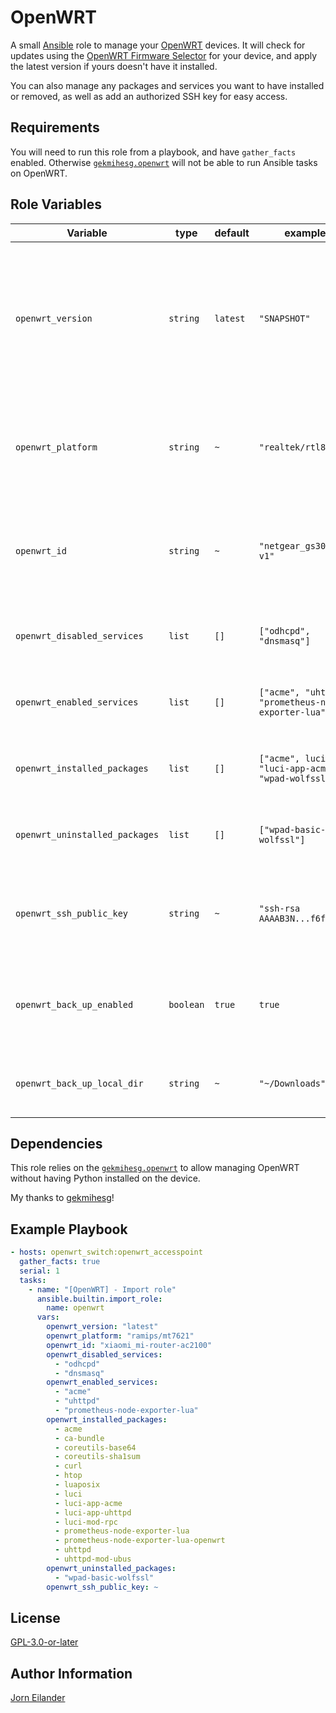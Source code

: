 # OpenWRT

A small [Ansible](https://www.ansible.com/) role to manage your [OpenWRT](https://openwrt.org/) devices.
It will check for updates using the [OpenWRT Firmware Selector](https://firmware-selector.openwrt.org/) for your device, and apply the latest version if yours doesn't have it installed.

You can also manage any packages and services you want to have installed or removed, as well as add an authorized SSH key for easy access.

## Requirements

You will need to run this role from a playbook, and have `gather_facts` enabled.
Otherwise [`gekmihesg.openwrt`](https://galaxy.ansible.com/gekmihesg/openwrt) will not be able to run Ansible tasks on OpenWRT.

## Role Variables

| Variable                       | type      | default  | example                                              | description                                                                                                                        |
| ------------------------------ | --------- | -------- | ---------------------------------------------------- | ---------------------------------------------------------------------------------------------------------------------------------- |
| `openwrt_version`              | `string`  | `latest` | `"SNAPSHOT"`                                         | OpenWRT version to be installed. Use `SNAPSHOT` if there are no versioned builds. Defaults to latest version of OpenWRT available. |
| `openwrt_platform`             | `string`  | `~`      | `"realtek/rtl838x"`                                  | OpenWRT platform for your device. Check [OpenWRT Firmware Selector](https://firmware-selector.openwrt.org/) for your device.       |
| `openwrt_id`                   | `string`  | `~`      | `"netgear_gs308t-v1"`                                | OpenWRT id for your device. Check [OpenWRT Firmware Selector](https://firmware-selector.openwrt.org/) for your device.             |
| `openwrt_disabled_services`    | `list`    | `[]`     | `["odhcpd", "dnsmasq"]`                              | List of services to be disabled on your device.                                                                                    |
| `openwrt_enabled_services`     | `list`    | `[]`     | `["acme", "uhttpd", "prometheus-node-exporter-lua"]` | List of services to be enabled on your device.                                                                                     |
| `openwrt_installed_packages`   | `list`    | `[]`     | `["acme", luci", "luci-app-acme", "wpad-wolfssl"]`   | List of packages to be installed on your device.                                                                                   |
| `openwrt_uninstalled_packages` | `list`    | `[]`     | `["wpad-basic-wolfssl"]`                             | List of packages to uninstalled on your device.                                                                                    |
| `openwrt_ssh_public_key`       | `string`  | `~`      | `"ssh-rsa AAAAB3N...f6f+K8="`                        | SSH public-key to be added to the list of Dropbear authored keys.                                                                  |
| `openwrt_back_up_enabled`      | `boolean` | `true`   | `true`                                               | Create back-up of the OpenWRT configuration before updating.                                                                       |
| `openwrt_back_up_local_dir`    | `string`  | `~`      | `"~/Downloads"`                                      | Directory on your local machine to store back-ups.                                                                                 |

## Dependencies

This role relies on the [`gekmihesg.openwrt`](https://galaxy.ansible.com/gekmihesg/openwrt) to allow managing OpenWRT without having Python installed on the device.

My thanks to [gekmihesg](https://github.com/gekmihesg)!

## Example Playbook

```YAML
- hosts: openwrt_switch:openwrt_accesspoint
  gather_facts: true
  serial: 1
  tasks:
    - name: "[OpenWRT] - Import role"
      ansible.builtin.import_role:
        name: openwrt
      vars:
        openwrt_version: "latest"
        openwrt_platform: "ramips/mt7621"
        openwrt_id: "xiaomi_mi-router-ac2100"
        openwrt_disabled_services:
          - "odhcpd"
          - "dnsmasq"
        openwrt_enabled_services:
          - "acme"
          - "uhttpd"
          - "prometheus-node-exporter-lua"
        openwrt_installed_packages:
          - acme
          - ca-bundle
          - coreutils-base64
          - coreutils-sha1sum
          - curl
          - htop
          - luaposix
          - luci
          - luci-app-acme
          - luci-app-uhttpd
          - luci-mod-rpc
          - prometheus-node-exporter-lua
          - prometheus-node-exporter-lua-openwrt
          - uhttpd
          - uhttpd-mod-ubus
        openwrt_uninstalled_packages:
          - "wpad-basic-wolfssl"
        openwrt_ssh_public_key: ~
```

## License

[GPL-3.0-or-later](https://spdx.org/licenses/GPL-3.0-or-later.html)

## Author Information

[Jorn Eilander](https://github.com/jorneilander)
